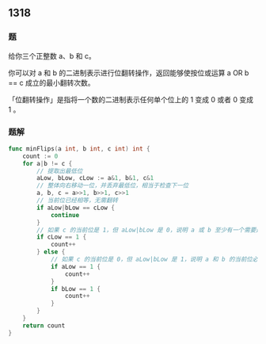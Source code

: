 ## 1318

### 题
给你三个正整数 a、b 和 c。

你可以对 a 和 b 的二进制表示进行位翻转操作，返回能够使按位或运算   a OR b == c  成立的最小翻转次数。

「位翻转操作」是指将一个数的二进制表示任何单个位上的 1 变成 0 或者 0 变成 1 。

### 题解
```go
func minFlips(a int, b int, c int) int {
	count := 0
	for a|b != c {
		// 提取出最低位
		aLow, bLow, cLow := a&1, b&1, c&1
		// 整体向右移动一位，并丢弃最低位，相当于检查下一位
		a, b, c = a>>1, b>>1, c>>1
		// 当前位已经相等，无需翻转
		if aLow|bLow == cLow {
			continue
		}
		// 如果 c 的当前位是 1，但 aLow|bLow 是 0，说明 a 或 b 至少有一个需要是 1。此时只需翻转其中一个
		if cLow == 1 {
			count++
		} else {
			// 如果 c 的当前位是 0，但 aLow|bLow 是 1，说明 a 和 b 的当前位必须都是 0
			if aLow == 1 {
				count++
			}
			if bLow == 1 {
				count++
			}
		}
	}
	return count
}
```